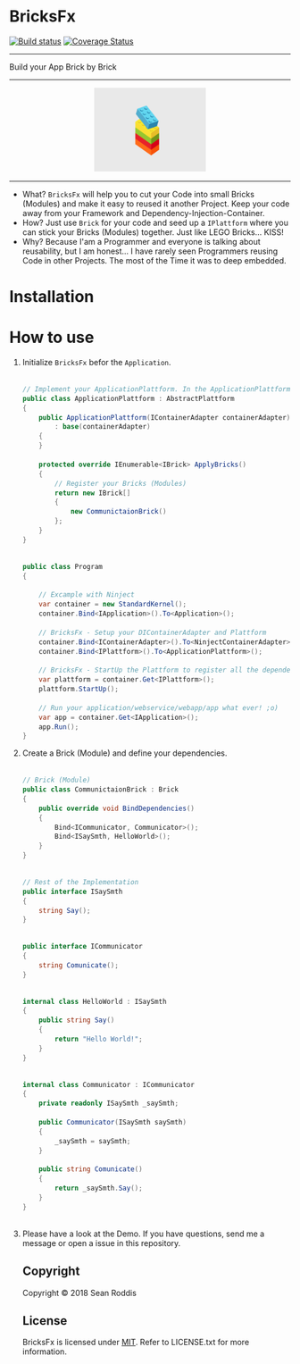 # BricksFx

[![Build status](https://ci.appveyor.com/api/projects/status/ui3ylss69px8owb1/branch/master?svg=true)](https://ci.appveyor.com/project/SRoddis/bricksfx/branch/master) [![Coverage Status](https://coveralls.io/repos/github/SRoddis/BricksFx/badge.svg?branch=master)](https://coveralls.io/github/SRoddis/BricksFx?branch=master)

---

Build your App Brick by Brick 

---

<p align="center">
    <img src="https://raw.githubusercontent.com/SRoddis/BricksFx/master/giphy.gif" width="200">
</p>

---

* What? `BricksFx` will help you to cut your Code into small Bricks (Modules) and make it easy to reused it another Project. Keep your code away from your Framework and Dependency-Injection-Container.
* How? Just use `Brick` for your code and seed up a `IPlattform` where you can stick your Bricks (Modules) together. Just like LEGO Bricks... KISS!
* Why? Because I'am a Programmer and everyone is talking about reusability, but I am honest... I have rarely seen Programmers reusing Code in other Projects. The most of the Time it was to deep embedded.

# Installation

<!--- 

Install via nuget https://www.nuget.org/packages/BricksFx.Core

Install via nuget https://www.nuget.org/packages/BricksFx.DI

(Optional)

Install via nuget https://www.nuget.org/packages/BricksFx.DI.Ninject 
```
PM> Install-Package BricksFx 

```

-->

# How to use

1. Initialize `BricksFx` befor the `Application`.

    ```csharp
    
    // Implement your ApplicationPlattform. In the ApplicationPlattform you can register your Bricks (Modules).
    public class ApplicationPlattform : AbstractPlattform
    {
        public ApplicationPlattform(IContainerAdapter containerAdapter)
            : base(containerAdapter)
        {
        }

        protected override IEnumerable<IBrick> ApplyBricks()
        {
            // Register your Bricks (Modules)
            return new IBrick[]
            {
                new CommunictaionBrick()
            };
        }
    }
    
    ```
    
    ```csharp
        
    public class Program
    {
    
        // Excample with Ninject
        var container = new StandardKernel();
        container.Bind<IApplication>().To<Application>();
    
        // BricksFx - Setup your DIContainerAdapter and Plattform
        container.Bind<IContainerAdapter>().To<NinjectContainerAdapter>();
        container.Bind<IPlattform>().To<ApplicationPlattform>();

        // BricksFx - StartUp the Plattform to register all the dependencies of the added Bricks
        var plattform = container.Get<IPlattform>();
        plattform.StartUp();

        // Run your application/webservice/webapp/app what ever! ;o)        
        var app = container.Get<IApplication>();
        app.Run();
    }
    
    ```
    
2. Create a Brick (Module) and define your dependencies. 

    ```csharp
    
    // Brick (Module)
    public class CommunictaionBrick : Brick
    {
        public override void BindDependencies()
        {
            Bind<ICommunicator, Communicator>();
            Bind<ISaySmth, HelloWorld>();
        }
    }
    
    ```
    
    ```csharp
    
    // Rest of the Implementation
    public interface ISaySmth
    {
        string Say();
    }
    
    ```
    
    ```csharp
    
    public interface ICommunicator
    {
        string Comunicate();
    }
    
    ```
    
    ```csharp
    
    internal class HelloWorld : ISaySmth
    {      
        public string Say()
        {
            return "Hello World!";
        }
    }
    
    ```
    
    ```csharp
    
    internal class Communicator : ICommunicator
    {
        private readonly ISaySmth _saySmth;

        public Communicator(ISaySmth saySmth)
        {
            _saySmth = saySmth;
        }

        public string Comunicate()
        {
            return _saySmth.Say();
        }
    }
        
    ```
    
3. Please have a look at the Demo. If you have questions, send me a message or open a issue in this repository. 
    
    ## Copyright
    
    Copyright © 2018 Sean Roddis
    
    ## License
    
    BricksFx is licensed under [MIT](http://www.opensource.org/licenses/mit-license.php "Read more about the MIT license form"). Refer to LICENSE.txt for more information.